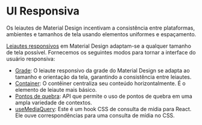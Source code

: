 # UI Responsiva

<p class="description">Os leiautes de Material Design incentivam a consistência entre plataformas, ambientes e tamanhos de tela usando elementos uniformes e espaçamento.</p>

[Leiautes responsivos](https://material.io/design/layout/responsive-layout-grid.html) em Material Design adaptam-se a qualquer tamanho de tela possível. Fornecemos os seguintes modos para tornar a interface do usuário responsiva:

- [Grade](/components/grid/): O leiaute responsivo da grade do Material Design se adapta ao tamanho e orientação da tela, garantindo a consistência entre leiautes.
- [Container](/components/container/): O contêiner centraliza seu conteúdo horizontalmente. É o elemento de leiaute mais básico.
- [Pontos de quebra](/customization/breakpoints/): API que permite o uso de pontos de quebra em uma ampla variedade de contextos.
- [useMediaQuery](/components/use-media-query/): Este é um hook CSS de consulta de mídia para React. Ele ouve correspondências para uma consulta de mídia no CSS.

